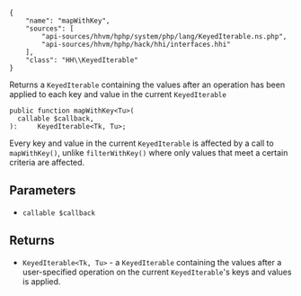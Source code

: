 ``` yamlmeta
{
    "name": "mapWithKey",
    "sources": [
        "api-sources/hhvm/hphp/system/php/lang/KeyedIterable.ns.php",
        "api-sources/hhvm/hphp/hack/hhi/interfaces.hhi"
    ],
    "class": "HH\\KeyedIterable"
}
```




Returns a ` KeyedIterable ` containing the values after an operation has
been applied to each key and value in the current `` KeyedIterable ``




``` Hack
public function mapWithKey<Tu>(
  callable $callback,
):     KeyedIterable<Tk, Tu>;
```




Every key and value in the current ` KeyedIterable ` is affected by a call to
`` mapWithKey() ``, unlike ``` filterWithKey() ``` where only values that meet a
certain criteria are affected.




## Parameters




+ ` callable $callback `




## Returns




* ` KeyedIterable<Tk, Tu> ` - a `` KeyedIterable `` containing the values after a user-specified
  operation on the current ``` KeyedIterable ```'s keys and values is
  applied.
<!-- HHAPIDOC -->
